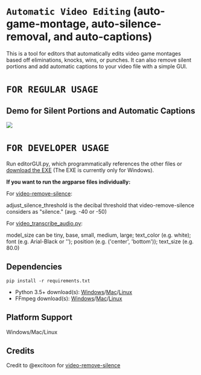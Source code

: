 # `Automatic Video Editing` (auto-game-montage, auto-silence-removal, and auto-captions)

This is a tool for editors that automatically edits video game montages based off eliminations, knocks, wins, or punches. It can also remove silent portions and add automatic captions to your video file with a simple GUI.

# `FOR REGULAR USAGE`

## Demo for Silent Portions and Automatic Captions
![](example.gif)

# `FOR DEVELOPER USAGE`

Run editorGUI.py, which programmatically references the other files or [download the EXE](https://github.com/Noah-Grimaldi/automatic-video-editing/releases/download/pyinstaller/automatic-video-editing.exe) (The EXE is currently only for Windows).

**If you want to run the argparse files individually:**

For [video-remove-silence](packagefiles/video-remove-silence): 

adjust_silence_threshold is the decibal threshold that video-remove-silence considers as "silence." (avg. -40 or -50)

For [video_transcribe_audio.py](packagefiles/video_transcribe_audio.py): 

model_size can be tiny, base, small, medium, large; text_color (e.g. white); font (e.g. Arial-Black or ''); position (e.g. ('center', 'bottom')); text_size (e.g. 80.0)

## Dependencies
`pip install -r requirements.txt`
- Python 3.5+ download(s): [Windows](https://www.python.org/ftp/python/3.12.0/python-3.12.0-amd64.exe)/[Mac](https://www.python.org/ftp/python/3.12.0/python-3.12.0-macos11.pkg)/[Linux](https://www.python.org/ftp/python/3.12.0/Python-3.12.0.tar.xz)
- FFmpeg download(s): [Windows](https://community.chocolatey.org/packages/ffmpeg)/[Mac](https://formulae.brew.sh/formula/ffmpeg)/[Linux](https://www.geeksforgeeks.org/how-to-install-ffmpeg-in-linux/)

## Platform Support 
Windows/Mac/Linux

## Credits
Credit to @excitoon for [video-remove-silence](https://github.com/excitoon/video-remove-silence)

